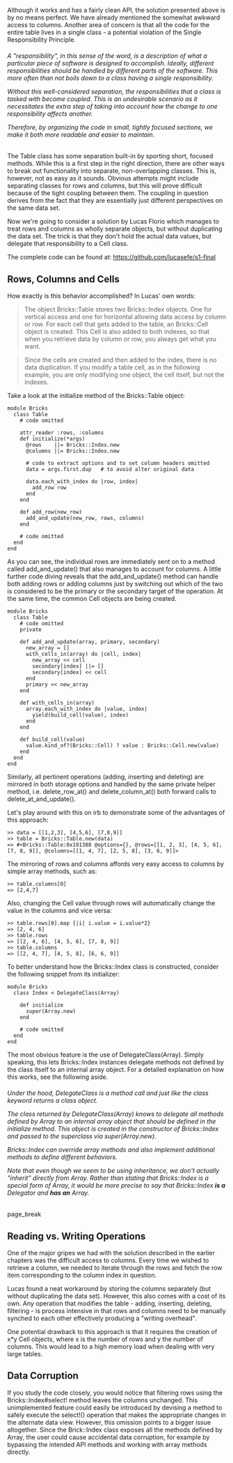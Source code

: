 Although it works and has a fairly clean API, the solution presented above is by no means perfect. We have already mentioned the somewhat awkward access to columns. Another area of concern is that all the code for the entire table lives in a single class - a potential violation of the Single Responsibility Principle.

<h6 title="Single Responsibility Principle (SRP)">

A "responsibility", in this sense of the word, is a description of what a particular piece of software is designed to accomplish. Ideally, different responsibilities should be handled by different parts of the software. This more often than not boils down to a class having a single responsibility. 

Without this well-considered separation, the responsibilities that a class is tasked with become coupled. This is an undesirable scenario as it necessitates the extra step of taking into account how the change to one responsibility affects another.   

Therefore, by organizing the code in small, tightly focused sections, we make it both more readable and easier to maintain.
</h6>

The Table class has some separation built-in by sporting short, focused methods. While this is a first step in the right direction, there are other ways to break out functionality into separate, non-overlapping classes. This is, however, not as easy as it sounds. Obvious attempts might include separating classes for rows and columns, but this will prove difficult because of the tight coupling between them. The coupling in question derives from the fact that they are essentially just different perspectives on the same data set. 

Now we're going to consider a solution by Lucas Florio which manages to treat rows and columns as wholly separate objects, but without duplicating the data set. The trick is that they don't hold the actual data values, but delegate that responsibility to a Cell class. 

The complete code can be found at: https://github.com/lucasefe/s1-final

Rows, Columns and Cells
----------------------

How exactly is this behavior accomplished? In Lucas' own words:

> The object Bricks::Table stores two Bricks::Index objects. One for vertical access and one for horizontal allowing data access by column or row. For each cell that gets added to the table, an Bricks::Cell object is created. This Cell is also added to both indexes, so that when you retrieve data by column or row, you always get what you want.

> Since the cells are created and then added to the index, there is no data duplication. If you modify a table cell, as in the following example, you are only modifying one object, the cell itself, but not the indexes.

Take a look at the initialize method of the Bricks::Table object: 

    module Bricks
      class Table
        # code omitted

        attr_reader :rows, :columns
        def initialize(*args)
          @rows    ||= Bricks::Index.new
          @columns ||= Bricks::Index.new
      
          # code to extract options and to set column headers omitted
          data = args.first.dup   # to avoid alter original data  

          data.each_with_index do |row, index|
            add_row row
          end
        end

        def add_row(new_row)
          add_and_update(new_row, rows, columns)
        end

        # code omitted
      end
    end

As you can see, the individual rows are immediately sent on to a method called add_and_update() that also manages to account for columns. A little further code diving reveals that the add_and_update() method can handle both adding rows or adding columns just by switching out which of the two is considered to be the primary or the secondary target of the operation. At the same time, the common Cell objects are being created.

    module Bricks
      class Table
        # code omitted
        private

        def add_and_update(array, primary, secondary)
          new_array = []
          with_cells_in(array) do |cell, index|
            new_array << cell 
            secondary[index] ||= []
            secondary[index] << cell
          end
          primary << new_array
        end

        def with_cells_in(array)
          array.each_with_index do |value, index| 
            yield(build_cell(value), index)
          end
        end

        def build_cell(value)
          value.kind_of?(Bricks::Cell) ? value : Bricks::Cell.new(value) 
        end
      end
    end

Similarly, all pertinent operations (adding, inserting and deleting) are mirrored in both storage options and handled by the same private helper method, i.e. delete_row_at() and delete_column_at() both forward calls to delete_at_and_update().

Let's play around with this on irb to demonstrate some of the advantages of this approach:

    >> data = [[1,2,3], [4,5,6], [7,8,9]]
    >> table = Bricks::Table.new(data)
    => #<Bricks::Table:0x191388 @options={}, @rows=[[1, 2, 3], [4, 5, 6], [7, 8, 9]], @columns=[[1, 4, 7], [2, 5, 8], [3, 6, 9]]> 

The mirroring of rows and columns affords very easy access to columns by simple array methods, such as:

    >> table.columns[0]
    => [2,4,7]

Also, changing the Cell value through rows will automatically change the value in the columns and vice versa:

    >> table.rows[0].map {|i| i.value = i.value*2}
    => [2, 4, 6] 
    >> table.rows
    => [[2, 4, 6], [4, 5, 6], [7, 8, 9]] 
    >> table.columns
    => [[2, 4, 7], [4, 5, 8], [6, 6, 9]]

To better understand how the Bricks::Index class is constructed, consider the following snippet from its initializer:

    module Bricks
      class Index < DelegateClass(Array)

        def initialize
          super(Array.new)
        end

        # code omitted
      end
    end

The most obvious feature is the use of DelegateClass(Array). Simply speaking, this lets Bricks::Index instances delegate methods not defined by the class itself to an internal array object. For a detailed explanation on how this works, see the following aside.


<h6 title="The DelegateClass method">
Under the hood, DelegateClass is a method call and just like the class keyword returns a class object.

The class returned by DelegateClass(Array) knows to delegate all methods defined by Array to an internal array object that should be defined in the initialize method. This object is created in the constructor of Bricks::Index and passed to the superclass via super(Array.new).

Bricks::Index can override array methods and also implement additional methods to define different behaviors.

Note that even though we seem to be using inheritance, we don't actually "inherit" directly from Array. Rather than stating that Bricks::Index is a special form of Array, it would be more precise to say that Bricks::Index <b>is a</b> Delegator and <b>has an</b> Array.
</h6>

page_break

Reading vs. Writing Operations
------------------------------

One of the major gripes we had with the solution described in the earlier chapters was the difficult access to columns. Every time we wished to retrieve a column, we needed to iterate through the rows and fetch the row item corresponding to the column index in question.

Lucas found a neat workaround by storing the columns separately (but without duplicating the data set). However, this also comes with a cost of its own. Any operation that modifies the table - adding, inserting, deleting, filtering - is process intensive in that rows and columns need to be manually synched to each other effectively producing a "writing overhead".

One potential drawback to this approach is that it requires the creation of x*y Cell objects, where x is the number of rows and y the number of columns. This would lead to a high memory load when dealing with very large tables.

Data Corruption
---------------

If you study the code closely, you would notice that filtering rows using the Bricks::Index#select! method leaves the columns unchanged. This unimplemented feature could easily be introduced by devising a method to safely execute the select!() operation that makes the appropriate changes in the alternate data view. However, this omission points to a bigger issue altogether. Since the Brick::Index class exposes all the methods defined by Array, the user could cause accidental data corruption, for example by bypassing the intended API methods and working with array methods directly.